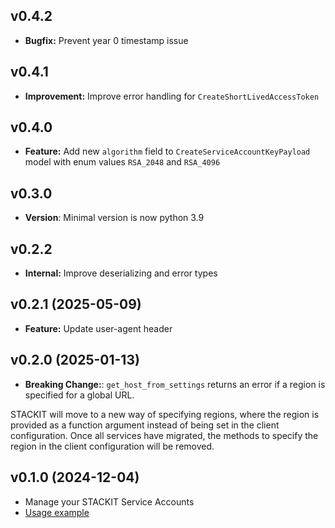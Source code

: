 ## v0.4.2
- **Bugfix:** Prevent year 0 timestamp issue

## v0.4.1
- **Improvement:** Improve error handling for `CreateShortLivedAccessToken`

## v0.4.0
- **Feature:** Add new `algorithm` field to `CreateServiceAccountKeyPayload` model with enum values `RSA_2048` and `RSA_4096`

## v0.3.0
- **Version**: Minimal version is now python 3.9

## v0.2.2
- **Internal:** Improve deserializing and error types

## v0.2.1 (2025-05-09)
- **Feature:** Update user-agent header

## v0.2.0 (2025-01-13)
- **Breaking Change:**: `get_host_from_settings` returns an error if a region is specified for a global URL.

STACKIT will move to a new way of specifying regions, where the region is provided as a function argument instead of being set in the client configuration. Once all services have migrated, the methods to specify the region in the client configuration will be removed.

## v0.1.0 (2024-12-04)
- Manage your STACKIT Service Accounts
- [Usage example](https://github.com/stackitcloud/stackit-sdk-python/tree/main/examples/serviceaccount)
